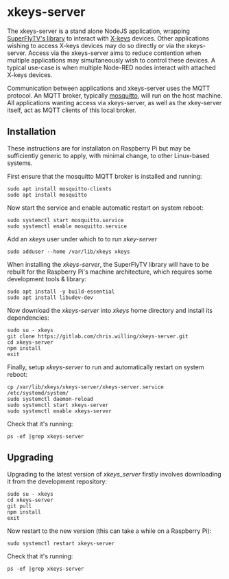 # xkeys-server

The xkeys-server is a stand alone NodeJS application, wrapping [SuperFlyTV's library](https://github.com/SuperFlyTV/xkeys) to interact with [X-keys](https://xkeys.com/) devices. Other applications wishing to access X-keys devices may do so directly or via the xkeys-server. Access via the xkeys-server aims to reduce contention when multiple applications may simultaneously wish to control these devices. A typical use-case is when multiple Node-RED nodes interact with attached X-keys devices. 

Communication between applications and xkeys-server uses the MQTT protocol. An MQTT broker, typically [mosquitto](https://mosquitto.org), will run on the host machine. All applications wanting access via xkeys-server, as well as the xkey-server itself, act as MQTT clients of this local broker.

## Installation

These instructions are for installaton on Raspberry Pi but may be sufficiently generic to apply, with minimal change, to other Linux-based systems.

First ensure that the mosquitto MQTT broker is installed and running:
```
sudo apt install mosquitto-clients
sudo apt install mosquitto
```
Now start the service and enable automatic restart on system reboot:
```
sudo systemctl start mosquitto.service
sudo systemctl enable mosquitto.service
```
Add an _xkeys_ user under which to to run _xkey-server_
```
sudo adduser --home /var/lib/xkeys xkeys
```
When installing the _xkeys-server_, the SuperFlyTV library will have to be rebuilt for the Raspberry Pi's machine architecture, which requires some development tools & library:
```
sudo apt install -y build-essential
sudo apt install libudev-dev
```
Now download the _xkeys-server_ into _xkeys_ home directory and install its dependencies:
```
sudo su - xkeys
git clone https://gitlab.com/chris.willing/xkeys-server.git
cd xkeys-server
npm install
exit
```
Finally, setup _xkeys-server_ to run and automatically restart on system reboot:
```
cp /var/lib/xkeys/xkeys-server/xkeys-server.service /etc/systemd/system/
sudo systemctl daemon-reload
sudo systemctl start xkeys-server
sudo systemctl enable xkeys-server
```
Check that it's running:
```
ps -ef |grep xkeys-server
```

## Upgrading

Upgrading to the latest version of _xkeys\_server_ firstly involves downloading it from the development repository:
```
sudo su - xkeys
cd xkeys-server
git pull
npm install
exit
```
Now restart to the new version (this can take a while on a Raspberry Pi):
```
sudo systemctl restart xkeys-server
```
Check that it's running:
```
ps -ef |grep xkeys-server
```
